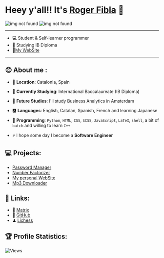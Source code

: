 
# Heey y'all!! It's [Roger Fibla](http://www.fibla.es) 👋

![img not found](https://github-readme-stats.vercel.app/api?username=rogerrfs&show_icons=true&include_all_commits=true&theme=nord&cache_seconds=3200&hide_border=true)
![img not found](https://github-readme-stats.vercel.app/api/top-langs/?username=rogerrfs&layout=compact&theme=nord&hide_border=true)

---------------------------------------------------------------------------------------------------

- 💻 Student & Self-learner programmer
- 📖 Studying IB Diploma
- 💠[My WebSite](www.fibla.es)

---------------------------------------------------------------------------------------------------

## 😊 About me :

- 📍 **Location**: Catalonia, Spain 
- 📕 **Currently Studying**: International Baccalaureate (IB Diploma)
- 📖 **Future Studies**: I'll study Business Analytics in Amsterdam
- 🅰 **Languages**: English, Catalan, Spanish, French and learning Japanese


- 🐍 **Programming**: `Python`, `HTML`, `CSS`, `SCSS`, `JavaScript`, `LaTeX`, `shell`, a bit of `batch` and willing to learn `C++`
- ⚡ I hope some day I become a **Software Engineer**


## 💻 Projects: 

- [Password Manager](https://github.com/rogerrfs/password_manager)
- [Number Factorizer](https://github.com/rogerrfs/EzFAC70R)
- [My personal WebSite](https://github.com/rogerrfs/WebSite_RogerFibla)
- [Mp3 Downloader](https://github.com/rogerrfs/mp3_downloader)

## 📎 Links: 

- 💬 [Matrix](https://matrix.to/#/@lxbx:matrix.org)
- 🔌 [GitHub](https://github.com/rogerrfs)
- ♟ [Lichess](https://lichess.org/@/potato_loli)

## 🏆 Profile Statistics:

![Views](https://komarev.com/ghpvc/?username=rogerrfs&color=blueviolet&style=flat-square)


